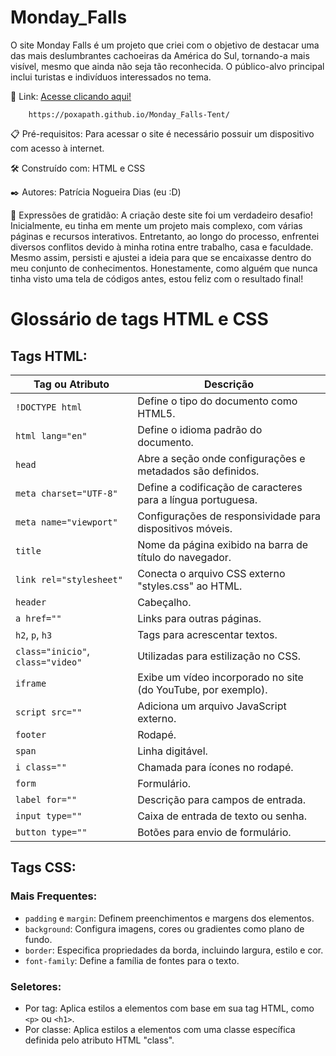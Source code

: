 # Monday_Falls

O site Monday Falls é um projeto que criei com o objetivo de destacar uma das mais deslumbrantes cachoeiras da América do Sul, tornando-a mais visível, mesmo que ainda não seja tão reconhecida. O público-alvo principal inclui turistas e indivíduos interessados no tema.

👾 Link: <a href="https://poxapath.github.io/Monday_Falls-Tent">Acesse clicando aqui!</a>
        
        https://poxapath.github.io/Monday_Falls-Tent/

📋 Pré-requisitos: Para acessar o site é necessário possuir um dispositivo com acesso à internet.

🛠️ Construído com: HTML e CSS

✒️ Autores: Patrícia Nogueira Dias (eu :D)


🎁 Expressões de gratidão: A criação deste site foi um verdadeiro desafio! Inicialmente, eu tinha em mente um projeto mais complexo, com várias páginas e recursos interativos. Entretanto, ao longo do processo, enfrentei diversos conflitos devido à minha rotina entre trabalho, casa e faculdade. Mesmo assim, persisti e ajustei a ideia para que se encaixasse dentro do meu conjunto de conhecimentos. Honestamente, como alguém que nunca tinha visto uma tela de códigos antes, estou feliz com o resultado final!

# Glossário de tags HTML e CSS

## Tags HTML:

| Tag ou Atributo                   | Descrição                                                      |
|-----------------------------------|----------------------------------------------------------------|
| `!DOCTYPE html`                   | Define o tipo do documento como HTML5.                         |
| `html lang="en"`                  | Define o idioma padrão do documento.                           |
| `head`                            | Abre a seção onde configurações e metadados são definidos.     |
| `meta charset="UTF-8"`            | Define a codificação de caracteres para a língua portuguesa.   |
| `meta name="viewport"`            | Configurações de responsividade para dispositivos móveis.     |
| `title`                           | Nome da página exibido na barra de título do navegador.        |
| `link rel="stylesheet"`           | Conecta o arquivo CSS externo "styles.css" ao HTML.            |
| `header`                          | Cabeçalho.                                                     |
| `a href=""`                       | Links para outras páginas.                                     |
| `h2`, `p`, `h3`                   | Tags para acrescentar textos.                                  |
| `class="inicio"`, `class="video"` | Utilizadas para estilização no CSS.                            |
| `iframe`                          | Exibe um vídeo incorporado no site (do YouTube, por exemplo).  |
| `script src=""`                   | Adiciona um arquivo JavaScript externo.                        |
| `footer`                          | Rodapé.                                                        |
| `span`                            | Linha digitável.                                               |
| `i class=""`                      | Chamada para ícones no rodapé.                                 |
| `form`                            | Formulário.                                                    |
| `label for=""`                    | Descrição para campos de entrada.                              |
| `input type=""`                   | Caixa de entrada de texto ou senha.                            |
| `button type=""`                  | Botões para envio de formulário.                               |

## Tags CSS:

### Mais Frequentes:

- `padding` e `margin`: Definem preenchimentos e margens dos elementos.
- `background`: Configura imagens, cores ou gradientes como plano de fundo.
- `border`: Especifica propriedades da borda, incluindo largura, estilo e cor.
- `font-family`: Define a família de fontes para o texto.

### Seletores:

- Por tag: Aplica estilos a elementos com base em sua tag HTML, como `<p>` ou `<h1>`.
- Por classe: Aplica estilos a elementos com uma classe específica definida pelo atributo HTML "class".
